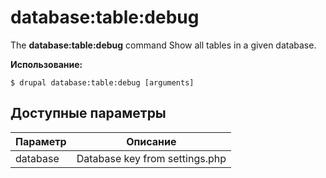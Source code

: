 # database:table:debug
The **database:table:debug** command Show all tables in a given database.

**Использование:**
```
$ drupal database:table:debug [arguments] 
```

## Доступные параметры
Параметр | Описание
---------|-------------
database | Database key from settings.php
